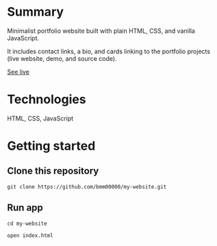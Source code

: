 # Summary

Minimalist portfolio website built with plain HTML, CSS, and vanilla JavaScript.

It includes contact links, a bio, and cards linking to the portfolio projects (live website, demo, and source code).

[See live](https://joseboix.com/)

# Technologies

HTML, CSS, JavaScript

# Getting started

## Clone this repository

`git clone https://github.com/bmm00000/my-website.git`

## Run app

`cd my-website`

`open index.html`
